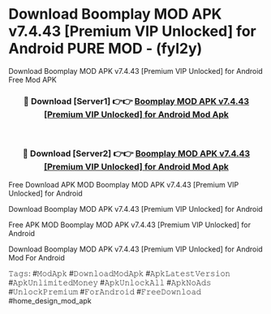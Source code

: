 # Download Boomplay MOD APK v7.4.43 [Premium VIP Unlocked] for Android PURE MOD - (fyl2y)
Download Boomplay MOD APK v7.4.43 [Premium VIP Unlocked] for Android Free Mod APK

<div align="center">
<h3>🔴 Download [Server1] 👉👉 <a href="https://apk-comot.site?title=Boomplay_MOD_APK_v7.4.43_[Premium_VIP_Unlocked]_for_Android">Boomplay MOD APK v7.4.43 [Premium VIP Unlocked] for Android Mod Apk</a></h3><br>

<h3>🔴 Download [Server2] 👉👉 <a href="https://apk-comot.site?title=Boomplay_MOD_APK_v7.4.43_[Premium_VIP_Unlocked]_for_Android">Boomplay MOD APK v7.4.43 [Premium VIP Unlocked] for Android Mod Apk</a></h3>
</div>


Free Download APK MOD Boomplay MOD APK v7.4.43 [Premium VIP Unlocked] for Android

Download Boomplay MOD APK v7.4.43 [Premium VIP Unlocked] for Android 

Free APK MOD Boomplay MOD APK v7.4.43 [Premium VIP Unlocked] for Android 

Download Boomplay MOD APK v7.4.43 [Premium VIP Unlocked] for Android Mod For Android

𝚃𝚊𝚐𝚜: #𝙼𝚘𝚍𝙰𝚙𝚔 #𝙳𝚘𝚠𝚗𝚕𝚘𝚊𝚍𝙼𝚘𝚍𝙰𝚙𝚔 #𝙰𝚙𝚔𝙻𝚊𝚝𝚎𝚜𝚝𝚅𝚎𝚛𝚜𝚒𝚘𝚗 #𝙰𝚙𝚔𝚄𝚗𝚕𝚒𝚖𝚒𝚝𝚎𝚍𝙼𝚘𝚗𝚎𝚢 #𝙰𝚙𝚔𝚄𝚗𝚕𝚘𝚌𝚔𝙰𝚕𝚕 #𝙰𝚙𝚔𝙽𝚘𝙰𝚍𝚜 #𝚄𝚗𝚕𝚘𝚌𝚔𝙿𝚛𝚎𝚖𝚒𝚞𝚖 #𝙵𝚘𝚛𝙰𝚗𝚍𝚛𝚘𝚒𝚍 #𝙵𝚛𝚎𝚎𝙳𝚘𝚠𝚗𝚕𝚘𝚊𝚍 #home_design_mod_apk